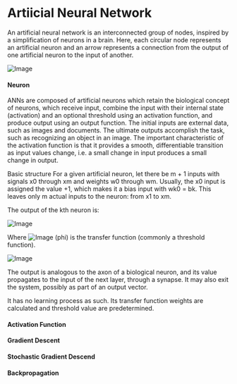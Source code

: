 # Artiicial Neural Network 
An artificial neural network is an interconnected group of nodes, inspired by a simplification of neurons in a brain. Here, each circular node represents an artificial neuron and an arrow represents a connection from the output of one artificial neuron to the input of another.

![Image](https://upload.wikimedia.org/wikipedia/commons/thumb/4/46/Colored_neural_network.svg/560px-Colored_neural_network.svg.png)

#### Neuron 

ANNs are composed of artificial neurons which retain the biological concept of neurons, which receive input, combine the input with their internal state (activation) and an optional threshold using an activation function, and produce output using an output function. The initial inputs are external data, such as images and documents. The ultimate outputs accomplish the task, such as recognizing an object in an image. The important characteristic of the activation function is that it provides a smooth, differentiable transition as input values change, i.e. a small change in input produces a small change in output.

Basic structure
For a given artificial neuron, let there be m + 1 inputs with signals x0 through xm and weights w0 through wm. Usually, the x0 input is assigned the value +1, which makes it a bias input with wk0 = bk. This leaves only m actual inputs to the neuron: from x1 to xm.

The output of the kth neuron is:

![Image](https://wikimedia.org/api/rest_v1/media/math/render/svg/be21980cc9e55ea0880327b9d4797f2a0da6d06e)

Where ![Image](https://wikimedia.org/api/rest_v1/media/math/render/svg/33ee699558d09cf9d653f6351f9fda0b2f4aaa3e) (phi) is the transfer function (commonly a threshold function).

![Image](https://upload.wikimedia.org/wikipedia/commons/b/b0/Artificial_neuron.png)

The output is analogous to the axon of a biological neuron, and its value propagates to the input of the next layer, through a synapse. It may also exit the system, possibly as part of an output vector.

It has no learning process as such. Its transfer function weights are calculated and threshold value are predetermined.


#### Activation Function

#### Gradient Descent

#### Stochastic Gradient Descend 

#### Backpropagation 

